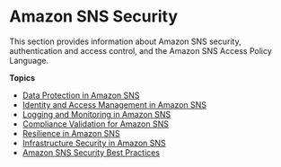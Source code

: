 # Amazon SNS Security<a name="sns-security"></a>

This section provides information about Amazon SNS security, authentication and access control, and the Amazon SNS Access Policy Language\.

**Topics**
+ [Data Protection in Amazon SNS](sns-data-protection.md)
+ [Identity and Access Management in Amazon SNS](sns-authentication-and-access-control.md)
+ [Logging and Monitoring in Amazon SNS](sns-logging-monitoring.md)
+ [Compliance Validation for Amazon SNS](sns-compliance-validation.md)
+ [Resilience in Amazon SNS](sns-resilience.md)
+ [Infrastructure Security in Amazon SNS](sns-infrastructure-security.md)
+ [Amazon SNS Security Best Practices](sns-security-best-practices.md)